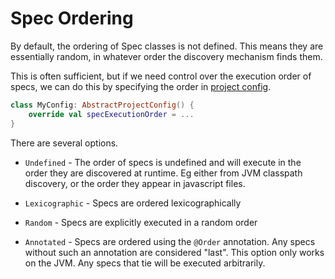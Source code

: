 Spec Ordering
=====


By default, the ordering of Spec classes is not defined. This means they are essentially random, in whatever order the discovery mechanism finds them.

This is often sufficient, but if we need control over the execution order of specs, we can do this by specifying the order in [project config](project_config.md).

```kotlin
class MyConfig: AbstractProjectConfig() {
    override val specExecutionOrder = ...
}
```

There are several options.

* `Undefined` - The order of specs is undefined and will execute in the order they are discovered at runtime. Eg either from JVM classpath discovery, or the order they appear in javascript files.

* `Lexicographic` - Specs are ordered lexicographically

* `Random` - Specs are explicitly executed in a random order

* `Annotated` - Specs are ordered using the `@Order` annotation. Any specs without such an annotation are considered "last". This option only works on the JVM. Any specs that tie will be executed arbitrarily.
